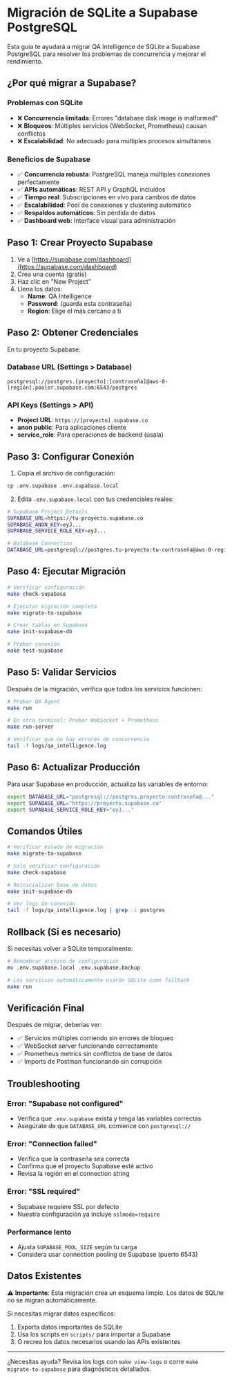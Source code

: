 # Migración de SQLite a Supabase PostgreSQL

Esta guía te ayudará a migrar QA Intelligence de SQLite a Supabase PostgreSQL para resolver los problemas de concurrencia y mejorar el rendimiento.

## ¿Por qué migrar a Supabase?

### Problemas con SQLite

- ❌ **Concurrencia limitada**: Errores "database disk image is malformed"
- ❌ **Bloqueos**: Múltiples servicios (WebSocket, Prometheus) causan conflictos
- ❌ **Escalabilidad**: No adecuado para múltiples procesos simultáneos

### Beneficios de Supabase

- ✅ **Concurrencia robusta**: PostgreSQL maneja múltiples conexiones perfectamente
- ✅ **APIs automáticas**: REST API y GraphQL incluidos
- ✅ **Tiempo real**: Subscripciones en vivo para cambios de datos
- ✅ **Escalabilidad**: Pool de conexiones y clustering automático
- ✅ **Respaldos automáticos**: Sin pérdida de datos
- ✅ **Dashboard web**: Interface visual para administración

## Paso 1: Crear Proyecto Supabase

1. Ve a [https://supabase.com/dashboard](https://supabase.com/dashboard)
2. Crea una cuenta (gratis)
3. Haz clic en "New Project"
4. Llena los datos:
   - **Name**: QA Intelligence
   - **Password**: (guarda esta contraseña)
   - **Region**: Elige el más cercano a ti

## Paso 2: Obtener Credenciales

En tu proyecto Supabase:

### Database URL (Settings > Database)

```
postgresql://postgres.[proyecto]:[contraseña]@aws-0-[región].pooler.supabase.com:6543/postgres
```

### API Keys (Settings > API)

- **Project URL**: `https://[proyecto].supabase.co`
- **anon public**: Para aplicaciones cliente
- **service_role**: Para operaciones de backend (úsala)

## Paso 3: Configurar Conexión

1. Copia el archivo de configuración:

```bash
cp .env.supabase .env.supabase.local
```

2. Edita `.env.supabase.local` con tus credenciales reales:

```bash
# Supabase Project Details
SUPABASE_URL=https://tu-proyecto.supabase.co
SUPABASE_ANON_KEY=eyJ...
SUPABASE_SERVICE_ROLE_KEY=eyJ...

# Database Connection 
DATABASE_URL=postgresql://postgres.tu-proyecto:tu-contraseña@aws-0-region.pooler.supabase.com:6543/postgres
```

## Paso 4: Ejecutar Migración

```bash
# Verificar configuración
make check-supabase

# Ejecutar migración completa
make migrate-to-supabase

# Crear tablas en Supabase
make init-supabase-db

# Probar conexión
make test-supabase
```

## Paso 5: Validar Servicios

Después de la migración, verifica que todos los servicios funcionen:

```bash
# Probar QA Agent
make run

# En otra terminal: Probar WebSocket + Prometheus
make run-server

# Verificar que no hay errores de concurrencia
tail -f logs/qa_intelligence.log
```

## Paso 6: Actualizar Producción

Para usar Supabase en producción, actualiza las variables de entorno:

```bash
export DATABASE_URL="postgresql://postgres.proyecto:contraseña@..."
export SUPABASE_URL="https://proyecto.supabase.co"
export SUPABASE_SERVICE_ROLE_KEY="eyJ..."
```

## Comandos Útiles

```bash
# Verificar estado de migración
make migrate-to-supabase

# Solo verificar configuración
make check-supabase

# Reinicializar base de datos
make init-supabase-db

# Ver logs de conexión
tail -f logs/qa_intelligence.log | grep -i postgres
```

## Rollback (Si es necesario)

Si necesitas volver a SQLite temporalmente:

```bash
# Renombrar archivo de configuración
mv .env.supabase.local .env.supabase.backup

# Los servicios automáticamente usarán SQLite como fallback
make run
```

## Verificación Final

Después de migrar, deberías ver:

- ✅ Servicios múltiples corriendo sin errores de bloqueo
- ✅ WebSocket server funcionando correctamente  
- ✅ Prometheus metrics sin conflictos de base de datos
- ✅ Imports de Postman funcionando sin corrupción

## Troubleshooting

### Error: "Supabase not configured"

- Verifica que `.env.supabase` exista y tenga las variables correctas
- Asegúrate de que `DATABASE_URL` comience con `postgresql://`

### Error: "Connection failed"

- Verifica que la contraseña sea correcta
- Confirma que el proyecto Supabase esté activo
- Revisa la región en el connection string

### Error: "SSL required"

- Supabase requiere SSL por defecto
- Nuestra configuración ya incluye `sslmode=require`

### Performance lento

- Ajusta `SUPABASE_POOL_SIZE` según tu carga
- Considera usar connection pooling de Supabase (puerto 6543)

## Datos Existentes

⚠️ **Importante**: Esta migración crea un esquema limpio. Los datos de SQLite no se migran automáticamente.

Si necesitas migrar datos específicos:

1. Exporta datos importantes de SQLite
2. Usa los scripts en `scripts/` para importar a Supabase
3. O recrea los datos necesarios usando las APIs existentes

---

¿Necesitas ayuda? Revisa los logs con `make view-logs` o corre `make migrate-to-supabase` para diagnósticos detallados.
